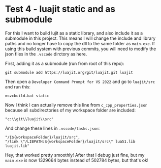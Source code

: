 # Test 4 - luajit static and as submodule

For this I want to build lujit as a static library, and also include
it as a submodule in this project.  This means I will change the
include and library paths and no longer have to copy the dll to
the same folder as `main.exe`.  If using this build system with
previous commits, you will need to modify the json files in
the `.vscode` dirctory as here.

First, adding it as a submodule (run from root of this repo):

    git submodule add https://luajit.org/git/luajit.git luajit

Then open a `Developer Command Prompt for VS 2022` and go to
`luajit/src` and run this:

    msvcbuild.bat static

Now I think I can actually remove this line from `c_cpp_properties.json` because
all subdirectories of my workspace folder are included:

    "c:\\git\\luajit\\src"

And change these lines in `.vscode/tasks.json`:

    "/I${workspaceFolder}/luajit/src",
    "/link \"/LIBPATH:${workspaceFolder}/luajit/src\" lua51.lib luajit.lib"

Hey, that worked pretty smoothly!  After that I debug just fine,
but my `main.exe` is now 1329664 bytes instead of 502784 bytes, but that's
ok!


